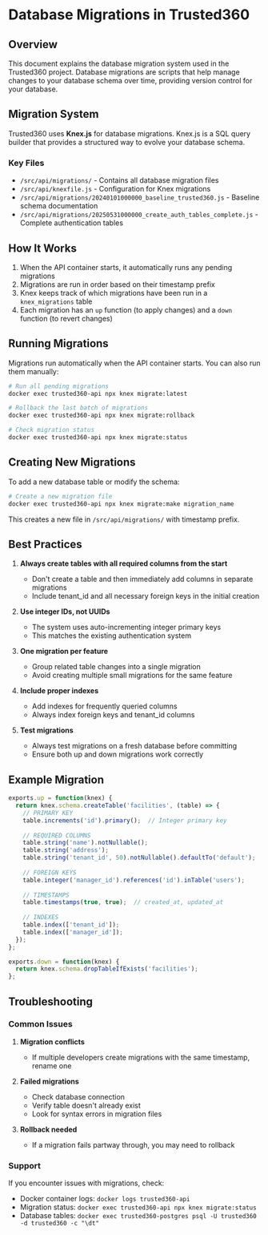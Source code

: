 # Database Migrations in Trusted360

## Overview

This document explains the database migration system used in the Trusted360 project. Database migrations are scripts that help manage changes to your database schema over time, providing version control for your database.

## Migration System

Trusted360 uses **Knex.js** for database migrations. Knex.js is a SQL query builder that provides a structured way to evolve your database schema.

### Key Files

- `/src/api/migrations/` - Contains all database migration files
- `/src/api/knexfile.js` - Configuration for Knex migrations
- `/src/api/migrations/20240101000000_baseline_trusted360.js` - Baseline schema documentation
- `/src/api/migrations/20250531000000_create_auth_tables_complete.js` - Complete authentication tables

## How It Works

1. When the API container starts, it automatically runs any pending migrations
2. Migrations are run in order based on their timestamp prefix
3. Knex keeps track of which migrations have been run in a `knex_migrations` table
4. Each migration has an `up` function (to apply changes) and a `down` function (to revert changes)

## Running Migrations

Migrations run automatically when the API container starts. You can also run them manually:

```bash
# Run all pending migrations
docker exec trusted360-api npx knex migrate:latest

# Rollback the last batch of migrations
docker exec trusted360-api npx knex migrate:rollback

# Check migration status
docker exec trusted360-api npx knex migrate:status
```

## Creating New Migrations

To add a new database table or modify the schema:

```bash
# Create a new migration file
docker exec trusted360-api npx knex migrate:make migration_name
```

This creates a new file in `/src/api/migrations/` with timestamp prefix.

## Best Practices

1. **Always create tables with all required columns from the start**
   - Don't create a table and then immediately add columns in separate migrations
   - Include tenant_id and all necessary foreign keys in the initial creation

2. **Use integer IDs, not UUIDs**
   - The system uses auto-incrementing integer primary keys
   - This matches the existing authentication system

3. **One migration per feature**
   - Group related table changes into a single migration
   - Avoid creating multiple small migrations for the same feature

4. **Include proper indexes**
   - Add indexes for frequently queried columns
   - Always index foreign keys and tenant_id columns

5. **Test migrations**
   - Always test migrations on a fresh database before committing
   - Ensure both up and down migrations work correctly

## Example Migration

```javascript
exports.up = function(knex) {
  return knex.schema.createTable('facilities', (table) => {
    // PRIMARY KEY
    table.increments('id').primary();  // Integer primary key
    
    // REQUIRED COLUMNS
    table.string('name').notNullable();
    table.string('address');
    table.string('tenant_id', 50).notNullable().defaultTo('default');
    
    // FOREIGN KEYS
    table.integer('manager_id').references('id').inTable('users');
    
    // TIMESTAMPS
    table.timestamps(true, true);  // created_at, updated_at
    
    // INDEXES
    table.index(['tenant_id']);
    table.index(['manager_id']);
  });
};

exports.down = function(knex) {
  return knex.schema.dropTableIfExists('facilities');
};
```

## Troubleshooting

### Common Issues

1. **Migration conflicts**
   - If multiple developers create migrations with the same timestamp, rename one

2. **Failed migrations**
   - Check database connection
   - Verify table doesn't already exist
   - Look for syntax errors in migration files

3. **Rollback needed**
   - If a migration fails partway through, you may need to rollback

### Support

If you encounter issues with migrations, check:
- Docker container logs: `docker logs trusted360-api`
- Migration status: `docker exec trusted360-api npx knex migrate:status`
- Database tables: `docker exec trusted360-postgres psql -U trusted360 -d trusted360 -c "\dt"`